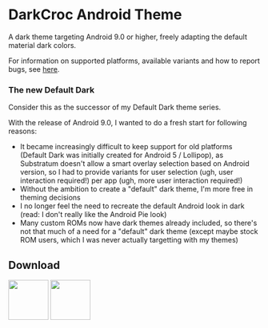 # DarkCroc Android Theme

A dark theme targeting Android 9.0 or higher, freely adapting the default material dark colors.

For information on supported platforms, available variants and how to report bugs, see [here](https://github.com/SpiritCroc/DarkCroc-Android-theme/blob/9.0-substratum/about.md).

### The new Default Dark

Consider this as the successor of my Default Dark theme series.

With the release of Android 9.0, I wanted to do a fresh start for following reasons:
- It became increasingly difficult to keep support for old platforms (Default Dark was initially created for Android 5 / Lollipop),
    as Substratum doesn't allow a smart overlay selection based on Android version, so I had to provide variants for user selection (ugh, user interaction required!) per app (ugh, more user interaction required!)
- Without the ambition to create a "default" dark theme, I'm more free in theming decisions
- I no longer feel the need to recreate the default Android look in dark (read: I don't really like the Android Pie look)
- Many custom ROMs now have dark themes already included, so there's not that much of a need for a "default" dark theme (except maybe stock ROM users, which I was never actually targetting with my themes)

## Download
<a href="https://play.google.com/store/apps/details?id=de.spiritcroc.darkcroc.substratum" alt="Get it on Google Play"><img src="https://play.google.com/intl/en_us/badges/images/generic/en_badge_web_generic.png" height="80"></a>
<a href="https://f-droid.org/packages/de.spiritcroc.darkcroc.substratum" alt="Get it on F-Droid"><img src="https://gitlab.com/fdroid/artwork/raw/master/badge/get-it-on.png" height="80"></a>
